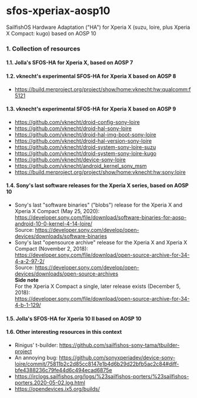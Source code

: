 # sfos-xperiax-aosp10
SailfishOS Hardware Adaptation ("HA") for Xperia X (suzu, loire, plus Xperia X Compact: kugo) based on AOSP 10

### 1. Collection of resources

#### 1.1. Jolla's SFOS-HA for Xperia X, based on AOSP 7

#### 1.2. vknecht's experimental SFOS-HA for Xperia X based on AOSP 8
* https://build.merproject.org/project/show/home:vknecht:hw:qualcomm:f5121

#### 1.3. vknecht's experimental SFOS-HA for Xperia X based on AOSP 9
* https://github.com/vknecht/droid-config-sony-loire
* https://github.com/vknecht/droid-hal-sony-loire
* https://github.com/vknecht/droid-hal-img-boot-sony-loire
* https://github.com/vknecht/droid-hal-version-sony-loire
* https://github.com/vknecht/droid-system-sony-loire-suzu
* https://github.com/vknecht/droid-system-sony-loire-kugo
* https://github.com/vknecht/device-sony-loire
* https://github.com/vknecht/android_kernel_sony_msm
* https://build.merproject.org/project/show/home:vknecht:hw:sony:loire

#### 1.4. Sony's last software releases for the Xperia X series, based on AOSP 10
* Sony's last "software binaries" ("blobs") release for the Xperia X and Xperia X Compact (May 25, 2020):<br />
  https://developer.sony.com/file/download/software-binaries-for-aosp-android-10-0-kernel-4-14-loire/<br />
  Source: https://developer.sony.com/develop/open-devices/downloads/software-binaries<br />
* Sony's last "opensource archive" release for the Xperia X and Xperia X Compact (November 2, 2018):<br />
  https://developer.sony.com/file/download/open-source-archive-for-34-4-a-2-97-2/<br />
  Source: https://developer.sony.com/develop/open-devices/downloads/open-source-archives<br />
  **Side note**<br />
  For the  Xperia X Compact a single, later release exists (December 5, 2018):<br />
  https://developer.sony.com/file/download/open-source-archive-for-34-4-b-1-129/<br />

#### 1.5. Jolla's SFOS-HA for Xperia 10 II based on AOSP 10

#### 1.6. Other interesting resources in this context
* Rinigus' t-builder: https://github.com/sailfishos-sony-tama/tbuilder-project
* An annoying bug: https://github.com/sonyxperiadev/device-sony-loire/commit/75811b2c2d85cc8147e1b4d6b29d22bfb5ac2c84#diff-bfe4388236c79fe44d6c494ecad6875e
* https://irclogs.sailfishos.org/logs/%23sailfishos-porters/%23sailfishos-porters.2020-05-02.log.html
* https://opendevices.ix5.org/builds/
